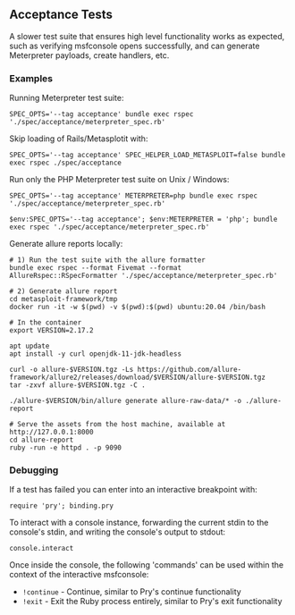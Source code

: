 ## Acceptance Tests

A slower test suite that ensures high level functionality works as expected,
such as verifying msfconsole opens successfully, and can generate Meterpreter payloads,
create handlers, etc.

### Examples

Running Meterpreter test suite:

```
SPEC_OPTS='--tag acceptance' bundle exec rspec './spec/acceptance/meterpreter_spec.rb'
```

Skip loading of Rails/Metasplotit with:

```
SPEC_OPTS='--tag acceptance' SPEC_HELPER_LOAD_METASPLOIT=false bundle exec rspec ./spec/acceptance
```

Run only the PHP Meterpreter test suite on Unix / Windows:
```
SPEC_OPTS='--tag acceptance' METERPRETER=php bundle exec rspec './spec/acceptance/meterpreter_spec.rb'

$env:SPEC_OPTS='--tag acceptance'; $env:METERPRETER = 'php'; bundle exec rspec './spec/acceptance/meterpreter_spec.rb'
```

Generate allure reports locally:

```
# 1) Run the test suite with the allure formatter
bundle exec rspec --format Fivemat --format AllureRspec::RSpecFormatter './spec/acceptance/meterpreter_spec.rb'

# 2) Generate allure report
cd metasploit-framework/tmp
docker run -it -w $(pwd) -v $(pwd):$(pwd) ubuntu:20.04 /bin/bash

# In the container
export VERSION=2.17.2

apt update
apt install -y curl openjdk-11-jdk-headless

curl -o allure-$VERSION.tgz -Ls https://github.com/allure-framework/allure2/releases/download/$VERSION/allure-$VERSION.tgz
tar -zxvf allure-$VERSION.tgz -C .

./allure-$VERSION/bin/allure generate allure-raw-data/* -o ./allure-report

# Serve the assets from the host machine, available at http://127.0.0.1:8000
cd allure-report
ruby -run -e httpd . -p 9090
```

### Debugging

If a test has failed you can enter into an interactive breakpoint with:
```
require 'pry'; binding.pry
```

To interact with a console instance, forwarding the current stdin to the console's stdin,
and writing the console's output to stdout:

```
console.interact
```

Once inside the console, the following 'commands' can be used within the context of
the interactive msfconsole:

- `!continue` - Continue, similar to Pry's continue functionality
- `!exit` - Exit the Ruby process entirely, similar to Pry's exit functionality
